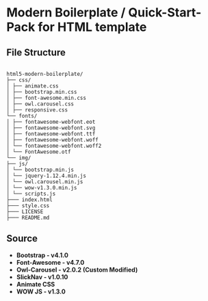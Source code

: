 # Modern Boilerplate / Quick-Start-Pack for HTML template

## File Structure
```

html5-modern-boilerplate/
├── css/
│ ├── animate.css
│ ├── bootstrap.min.css
│ ├── font-awesome.min.css
│ ├── owl.carousel.css
│ ├── responsive.css
└── fonts/
│ ├── fontawesome-webfont.eot
│ ├── fontawesome-webfont.svg
│ ├── fontawesome-webfont.ttf
│ ├── fontawesome-webfont.woff
│ └── fontawesome-webfont.woff2
│ └── FontAwesome.otf
└── img/
├── js/
│ └── bootstrap.min.js
│ └── jquery-1.12.4.min.js
│ └── owl.carousel.min.js
│ └── wow-v1.3.0.min.js
│ └── scripts.js
├─── index.html
├─── style.css
├─── LICENSE
├─── README.md

```

## Source

 - **Bootstrap - v4.1.0**
 - **Font-Awesome - v4.7.0**
 - **Owl-Carousel - v2.0.2 (Custom Modified)**
 - **SlickNav - v1.0.10**
 - **Animate CSS**
 - **WOW JS - v1.3.0**
